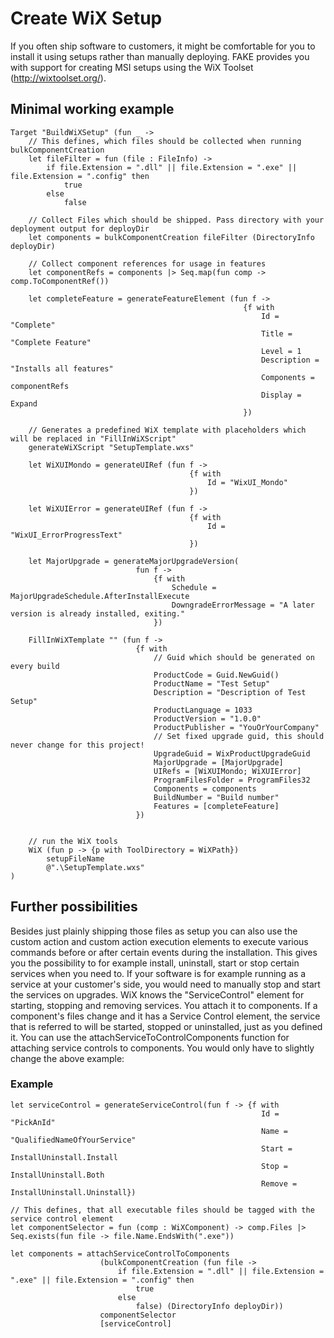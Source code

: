 # Create WiX Setup

If you often ship software to customers, it might be comfortable for you to install it using setups rather than manually deploying.
FAKE provides you with support for creating MSI setups using the WiX Toolset (http://wixtoolset.org/).

## Minimal working example

    Target "BuildWiXSetup" (fun _ ->
        // This defines, which files should be collected when running bulkComponentCreation
        let fileFilter = fun (file : FileInfo) -> 
            if file.Extension = ".dll" || file.Extension = ".exe" || file.Extension = ".config" then 
                true 
            else 
                false
            
        // Collect Files which should be shipped. Pass directory with your deployment output for deployDir
        let components = bulkComponentCreation fileFilter (DirectoryInfo deployDir)
                 
        // Collect component references for usage in features
        let componentRefs = components |> Seq.map(fun comp -> comp.ToComponentRef())

        let completeFeature = generateFeatureElement (fun f -> 
                                                        {f with  
                                                            Id = "Complete"
                                                            Title = "Complete Feature"
                                                            Level = 1 
                                                            Description = "Installs all features"
                                                            Components = componentRefs
                                                            Display = Expand 
                                                        })

        // Generates a predefined WiX template with placeholders which will be replaced in "FillInWiXScript"
        generateWiXScript "SetupTemplate.wxs"

        let WiXUIMondo = generateUIRef (fun f ->
                                            {f with
                                                Id = "WixUI_Mondo"
                                            })

        let WiXUIError = generateUIRef (fun f ->
                                            {f with
                                                Id = "WixUI_ErrorProgressText"
                                            })

        let MajorUpgrade = generateMajorUpgradeVersion(
                                fun f ->
                                    {f with 
                                        Schedule = MajorUpgradeSchedule.AfterInstallExecute
                                        DowngradeErrorMessage = "A later version is already installed, exiting."
                                    })

        FillInWiXTemplate "" (fun f ->
                                {f with
                                    // Guid which should be generated on every build
                                    ProductCode = Guid.NewGuid()
                                    ProductName = "Test Setup"
                                    Description = "Description of Test Setup"
                                    ProductLanguage = 1033
                                    ProductVersion = "1.0.0"
                                    ProductPublisher = "YouOrYourCompany"
                                    // Set fixed upgrade guid, this should never change for this project!
                                    UpgradeGuid = WixProductUpgradeGuid
                                    MajorUpgrade = [MajorUpgrade]
                                    UIRefs = [WiXUIMondo; WiXUIError]
                                    ProgramFilesFolder = ProgramFiles32
                                    Components = components
                                    BuildNumber = "Build number"
                                    Features = [completeFeature]
                                })
            

        // run the WiX tools
        WiX (fun p -> {p with ToolDirectory = WiXPath}) 
            setupFileName
            @".\SetupTemplate.wxs"
    )

## Further possibilities
Besides just plainly shipping those files as setup you can also use the custom action and custom action execution elements to execute various commands before or after certain events during the installation.
This gives you the possibility to for example install, uninstall, start or stop certain services when you need to.
If your software is for example running as a service at your customer's side, you would need to manually stop and start the services on upgrades.
WiX knows the "ServiceControl" element for starting, stopping and removing services. You attach it to components.
If a component's files change and it has a Service Control element, the service that is referred to will be started, stopped or uninstalled, just as you defined it.
You can use the attachServiceToControlComponents function for attaching service controls to components. You would only have to slightly change the above example:

### Example
    let serviceControl = generateServiceControl(fun f -> {f with 
                                                            Id = "PickAnId"
                                                            Name = "QualifiedNameOfYourService"
                                                            Start = InstallUninstall.Install
                                                            Stop = InstallUninstall.Both
                                                            Remove = InstallUninstall.Uninstall})

    // This defines, that all executable files should be tagged with the service control element
    let componentSelector = fun (comp : WiXComponent) -> comp.Files |> Seq.exists(fun file -> file.Name.EndsWith(".exe")) 

    let components = attachServiceControlToComponents
                        (bulkComponentCreation (fun file -> 
                            if file.Extension = ".dll" || file.Extension = ".exe" || file.Extension = ".config" then 
                                true 
                            else 
                                false) (DirectoryInfo deployDir))
                        componentSelector 
                        [serviceControl]